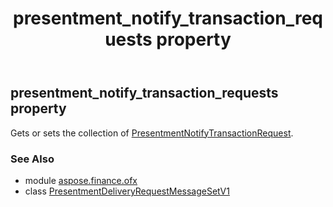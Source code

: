 ﻿---
title: presentment_notify_transaction_requests property
second_title: Aspose.Finance for Python via .NET API References
description: 
type: docs
weight: 100
url: /python-net/aspose.finance.ofx/presentmentdeliveryrequestmessagesetv1/presentment_notify_transaction_requests/
is_root: false
---

## presentment_notify_transaction_requests property


Gets or sets the collection of [PresentmentNotifyTransactionRequest](/finance/python-net/aspose.finance.ofx.billerdelivery/presentmentnotifytransactionrequest).

### See Also
* module [aspose.finance.ofx](../../)
* class [PresentmentDeliveryRequestMessageSetV1](/finance/python-net/aspose.finance.ofx/presentmentdeliveryrequestmessagesetv1)
